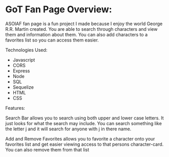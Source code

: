 # GoT Fan Page Overview:

ASOIAF fan page is a fun project I made because I enjoy the world George R.R. Martin created. You are able to search through characters and view them and information about them. You can also add characters to a favorites list so you can access them easier.

Technologies Used:

- Javascript
- CORS
- Express
- Node
- SQL
- Sequelize
- HTML 
- CSS

Features:

Search Bar allows you to search using both upper and lower case letters. It just looks for what the search may include. You can search something like the letter j and it will search for anyone with j in there name. 

Add and Remove Favorites allows you to favorite a character onto your favorites list and get easier viewing access to that persons character-card. You can also remove them from that list